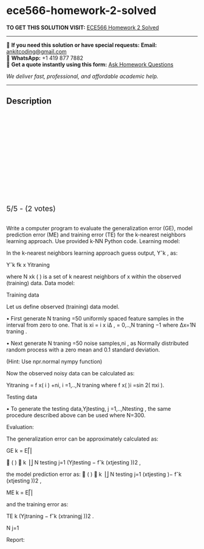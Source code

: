 # ece566-homework-2-solved
**TO GET THIS SOLUTION VISIT:** [ECE566 Homework 2 Solved](https://www.ankitcodinghub.com/product/ece566-solved/)


---

📩 **If you need this solution or have special requests:** **Email:** ankitcoding@gmail.com  
📱 **WhatsApp:** +1 419 877 7882  
📄 **Get a quote instantly using this form:** [Ask Homework Questions](https://www.ankitcodinghub.com/services/ask-homework-questions/)

*We deliver fast, professional, and affordable academic help.*

---

<h2>Description</h2>



<div class="kk-star-ratings kksr-auto kksr-align-center kksr-valign-top" data-payload="{&quot;align&quot;:&quot;center&quot;,&quot;id&quot;:&quot;122137&quot;,&quot;slug&quot;:&quot;default&quot;,&quot;valign&quot;:&quot;top&quot;,&quot;ignore&quot;:&quot;&quot;,&quot;reference&quot;:&quot;auto&quot;,&quot;class&quot;:&quot;&quot;,&quot;count&quot;:&quot;2&quot;,&quot;legendonly&quot;:&quot;&quot;,&quot;readonly&quot;:&quot;&quot;,&quot;score&quot;:&quot;5&quot;,&quot;starsonly&quot;:&quot;&quot;,&quot;best&quot;:&quot;5&quot;,&quot;gap&quot;:&quot;4&quot;,&quot;greet&quot;:&quot;Rate this product&quot;,&quot;legend&quot;:&quot;5\/5 - (2 votes)&quot;,&quot;size&quot;:&quot;24&quot;,&quot;title&quot;:&quot;ECE566 Homework 2 Solved&quot;,&quot;width&quot;:&quot;138&quot;,&quot;_legend&quot;:&quot;{score}\/{best} - ({count} {votes})&quot;,&quot;font_factor&quot;:&quot;1.25&quot;}">

<div class="kksr-stars">

<div class="kksr-stars-inactive">
            <div class="kksr-star" data-star="1" style="padding-right: 4px">


<div class="kksr-icon" style="width: 24px; height: 24px;"></div>
        </div>
            <div class="kksr-star" data-star="2" style="padding-right: 4px">


<div class="kksr-icon" style="width: 24px; height: 24px;"></div>
        </div>
            <div class="kksr-star" data-star="3" style="padding-right: 4px">


<div class="kksr-icon" style="width: 24px; height: 24px;"></div>
        </div>
            <div class="kksr-star" data-star="4" style="padding-right: 4px">


<div class="kksr-icon" style="width: 24px; height: 24px;"></div>
        </div>
            <div class="kksr-star" data-star="5" style="padding-right: 4px">


<div class="kksr-icon" style="width: 24px; height: 24px;"></div>
        </div>
    </div>

<div class="kksr-stars-active" style="width: 138px;">
            <div class="kksr-star" style="padding-right: 4px">


<div class="kksr-icon" style="width: 24px; height: 24px;"></div>
        </div>
            <div class="kksr-star" style="padding-right: 4px">


<div class="kksr-icon" style="width: 24px; height: 24px;"></div>
        </div>
            <div class="kksr-star" style="padding-right: 4px">


<div class="kksr-icon" style="width: 24px; height: 24px;"></div>
        </div>
            <div class="kksr-star" style="padding-right: 4px">


<div class="kksr-icon" style="width: 24px; height: 24px;"></div>
        </div>
            <div class="kksr-star" style="padding-right: 4px">


<div class="kksr-icon" style="width: 24px; height: 24px;"></div>
        </div>
    </div>
</div>


<div class="kksr-legend" style="font-size: 19.2px;">
            5/5 - (2 votes)    </div>
    </div>
&nbsp;

Write a computer program to evaluate the generalization error (GE), model prediction error (ME) and training error (TE) for the k-nearest neighbors learning approach. Use provided k-NN Python code. Learning model:

In the k-nearest neighbors learning approach guess output, Yˆk , as:

Yˆk fk x Yitraning

where N xk ( ) is a set of k nearest neighbors of x within the observed (training) data. Data model:

Training data

Let us define observed (training) data model.

• First generate N traning =50 uniformly spaced feature samples in the interval from zero to one. That is xi = i x iΔ , = 0,..,N traning −1 where Δx=1N traning .

• Next generate N traning =50 noise samples,ni , as Normally distributed random process with a zero mean and 0.1 standard deviation.

(Hint: Use npr.normal nympy function)

Now the observed noisy data can be calculated as:

Yitraning = f x( i ) +ni, i =1,..,N traning where f x( )i =sin 2( πxi ).

Testing data

• To generate the testing data,Yjtesting, j =1,..,Ntesting , the same procedure described above can be used where N=300.

Evaluation:

The generalization error can be approximately calculated as:

GE k = E⎡⎢

 ( ) ⎣ k ⎥⎦ N testing j=1 (Yjtesting − fˆk (xtjesting ))2 ,

the model prediction error as:  ( ) ⎣ k ⎥⎦ N testing j=1 (xtjesting )− fˆk (xtjesting ))2 ,

ME k = E⎡⎢

and the training error as:

TE k (Yjtraning − fˆk (xtraningj ))2 .

N j=1

Report:
